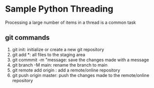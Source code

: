 # Sample Python Threading

Processing a large number of items in a thread is a common task

## git commands

1. git init: initialize or create a new git repository
2. git add *: all files to the staging area
3. git commmit -m "message: save the changes made with a message
4. git branch -M main: rename the branch to main
5. git remote add origin <remote-link>: add a remote/online repository
6. git push origin master: push the changes made to the remote/online repository